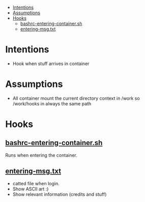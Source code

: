 
- [Intentions](#intentions)
- [Assumptions](#assumptions)
- [Hooks](#hooks)
  - [bashrc-entering-container.sh](#bashrc-entering-containersh)
  - [entering-msg.txt](#entering-msgtxt)
# Intentions

* Hook when stuff arrives in container

# Assumptions

* All container mount the current directory context in /work so /work/hooks in always the same path

# Hooks

## [bashrc-entering-container.sh](bashrc-entering-container.sh)

Runs when entering the container.

## [entering-msg.txt](entering-msg.txt)

* catted file when login.
* Show ASCII art :)
* Show relevant information (credits and stuff)


